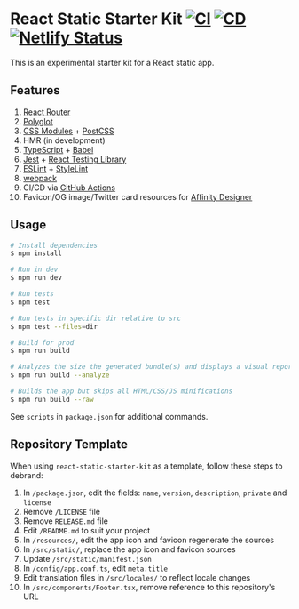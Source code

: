 # React Static Starter Kit [![CI](https://github.com/andrewscwei/react-static-starter-kit/workflows/CI/badge.svg)](https://github.com/andrewscwei/react-static-starter-kit/actions?query=workflow%3ACI) [![CD](https://github.com/andrewscwei/react-static-starter-kit/workflows/CD/badge.svg)](https://github.com/andrewscwei/react-static-starter-kit/actions?query=workflow%3ACD) [![Netlify Status](https://img.shields.io/netlify/8fc40796-fac4-41bb-8e59-8d1ee7338966)](https://app.netlify.com/sites/react-static-starter-kit/deploys)

This is an experimental starter kit for a React static app.

## Features

1. [React Router](https://reacttraining.com/react-router/)
2. [Polyglot](https://airbnb.io/polyglot.js/)
3. [CSS Modules](https://github.com/css-modules/css-modules) + [PostCSS](https://postcss.org/)
4. HMR (in development)
5. [TypeScript](https://www.typescriptlang.org/) + [Babel](https://babeljs.io/)
6. [Jest](https://jestjs.io/) + [React Testing Library](https://testing-library.com/docs/react-testing-library/)
7. [ESLint](https://eslint.org/) + [StyleLint](https://stylelint.io/)
8. [webpack](https://webpack.js.org/)
9. CI/CD via [GitHub Actions](https://github.com/features/actions)
10. Favicon/OG image/Twitter card resources for [Affinity Designer](https://affinity.serif.com/en-us/designer/)

## Usage

```sh
# Install dependencies
$ npm install

# Run in dev
$ npm run dev

# Run tests
$ npm test

# Run tests in specific dir relative to src
$ npm test --files=dir

# Build for prod
$ npm run build

# Analyzes the size the generated bundle(s) and displays a visual report in the default browser
$ npm run build --analyze

# Builds the app but skips all HTML/CSS/JS minifications
$ npm run build --raw
```

See `scripts` in `package.json` for additional commands.

## Repository Template

When using `react-static-starter-kit` as a template, follow these steps to debrand:

1. In `/package.json`, edit the fields: `name`, `version`, `description`, `private` and `license`
2. Remove `/LICENSE` file
3. Remove `RELEASE.md` file
4. Edit `/README.md` to suit your project
5. In `/resources/`, edit the app icon and favicon regenerate the sources
  1. In `/src/static/`, replace the app icon and favicon sources
  2. Update `/src/static/manifest.json`
6. In `/config/app.conf.ts`, edit `meta.title`
7. Edit translation files in `/src/locales/` to reflect locale changes
8. In `/src/components/Footer.tsx`, remove reference to this repository's URL
